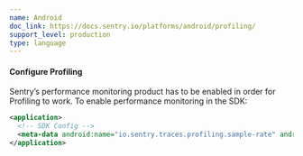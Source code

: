 ```yaml
---
name: Android
doc_link: https://docs.sentry.io/platforms/android/profiling/
support_level: production
type: language
---
```


#### Configure Profiling

Sentry’s performance monitoring product has to be enabled in order for Profiling to work. To enable performance monitoring in the SDK:

```xml {filename:AndroidManifest.xml}
<application>
  <!-- SDK Config -->
  <meta-data android:name="io.sentry.traces.profiling.sample-rate" android:value="1.0" />
</application>
```
